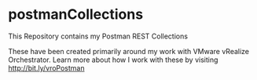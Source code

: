 # postmanCollections
This Repository contains my Postman REST Collections

These have been created primarily around my work with VMware vRealize Orchestrator. Learn more about how I work with these by visiting http://bit.ly/vroPostman
